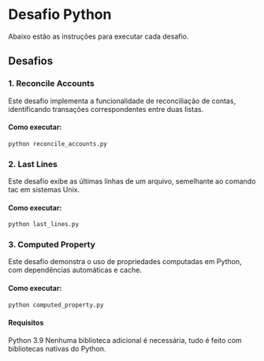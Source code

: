 # Desafio Python

Abaixo estão as instruções para executar cada desafio.

## Desafios

### 1. Reconcile Accounts
Este desafio implementa a funcionalidade de reconciliação de contas, identificando transações correspondentes entre duas listas.

#### Como executar:
```bash
python reconcile_accounts.py
```

### 2. Last Lines
Este desafio exibe as últimas linhas de um arquivo, semelhante ao comando tac em sistemas Unix.


#### Como executar:
```bash
python last_lines.py
```

### 3. Computed Property
Este desafio demonstra o uso de propriedades computadas em Python, com dependências automáticas e cache.


#### Como executar:
```bash
python computed_property.py
```

#### Requisitos
Python 3.9
Nenhuma biblioteca adicional é necessária, tudo é feito com bibliotecas nativas do Python.

